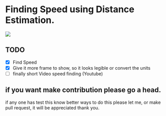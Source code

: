 # Finding Speed using Distance Estimation.

<img src="../speed_distance_estiamtion.gif">

## TODO

- [x] Find Speed
- [x] Give it more frame to show, so it looks legible or convert the units
- [ ] finally short Video speed finding (Youtube)

## if you want make contribution please go a head.

if any one has test this know better ways to do this please let me, or make pull request, it will be appreciated thank you.
